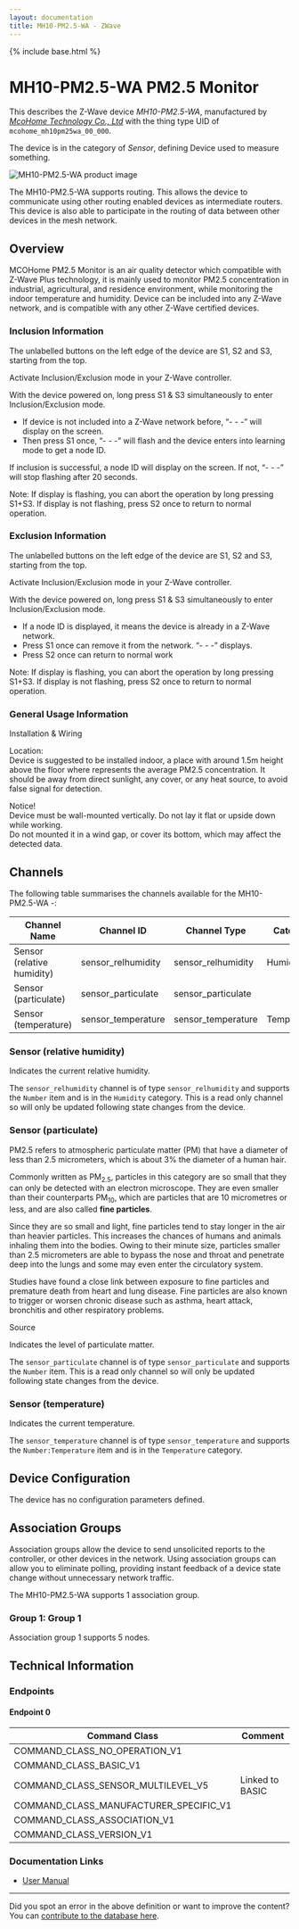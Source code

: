 ```yaml
---
layout: documentation
title: MH10-PM2.5-WA - ZWave
---
```


{% include base.html %}

# MH10-PM2.5-WA PM2.5 Monitor
This describes the Z-Wave device *MH10-PM2.5-WA*, manufactured by *[McoHome Technology Co., Ltd](http://www.mcohome.com/)* with the thing type UID of ```mcohome_mh10pm25wa_00_000```.

The device is in the category of *Sensor*, defining Device used to measure something.

![MH10-PM2.5-WA product image](https://opensmarthouse.org/zwavedatabase/244/image/)


The MH10-PM2.5-WA supports routing. This allows the device to communicate using other routing enabled devices as intermediate routers.  This device is also able to participate in the routing of data between other devices in the mesh network.

## Overview

MCOHome PM2.5 Monitor is an air quality detector which compatible with Z-Wave Plus technology, it is mainly used to monitor PM2.5 concentration in industrial, agricultural, and residence environment, while monitoring the indoor temperature and humidity. Device can be included into any Z-Wave network, and is compatible with any other Z-Wave certified devices.

### Inclusion Information

The unlabelled buttons on the left edge of the device are S1, S2 and S3, starting from the top.

Activate Inclusion/Exclusion mode in your Z-Wave controller.

With the device powered on, long press S1 & S3 simultaneously to enter Inclusion/Exclusion mode.

  * If device is not included into a Z-Wave network before, “\- - -” will display on the screen.
  * Then press S1 once, “\- - -” will flash and the device enters into learning mode to get a node ID.

If inclusion is successful, a node ID will display on the screen. If not, “\- - -” will stop flashing after 20 seconds.

Note: If display is flashing, you can abort the operation by long pressing S1+S3. If display is not flashing, press S2 once to return to normal operation.

### Exclusion Information

The unlabelled buttons on the left edge of the device are S1, S2 and S3, starting from the top.

Activate Inclusion/Exclusion mode in your Z-Wave controller.

With the device powered on, long press S1 & S3 simultaneously to enter Inclusion/Exclusion mode.

  * If a node ID is displayed, it means the device is already in a Z-Wave network.
  * Press S1 once can remove it from the network. “\- - -” displays.
  * Press S2 once can return to normal work

Note: If display is flashing, you can abort the operation by long pressing S1+S3. If display is not flashing, press S2 once to return to normal operation.

### General Usage Information

Installation & Wiring

Location:  
Device is suggested to be installed indoor, a place with around 1.5m height above the floor where represents the average PM2.5 concentration. It should be away from direct sunlight, any cover, or any heat source, to avoid false signal for detection.  
  
Notice!  
Device must be wall-mounted vertically. Do not lay it flat or upside down while working.  
Do not mounted it in a wind gap, or cover its bottom, which may affect the detected data.

## Channels

The following table summarises the channels available for the MH10-PM2.5-WA -:

| Channel Name | Channel ID | Channel Type | Category | Item Type |
|--------------|------------|--------------|----------|-----------|
| Sensor (relative humidity) | sensor_relhumidity | sensor_relhumidity | Humidity | Number | 
| Sensor (particulate) | sensor_particulate | sensor_particulate |  | Number | 
| Sensor (temperature) | sensor_temperature | sensor_temperature | Temperature | Number:Temperature | 

### Sensor (relative humidity)
Indicates the current relative humidity.

The ```sensor_relhumidity``` channel is of type ```sensor_relhumidity``` and supports the ```Number``` item and is in the ```Humidity``` category. This is a read only channel so will only be updated following state changes from the device.

### Sensor (particulate)
PM2.5 refers to atmospheric particulate matter (PM) that have a diameter of less than 2.5 micrometers, which is about 3% the diameter of a human hair.

Commonly written as PM<sub>2.5</sub>, particles in this category are so small that they can only be detected with an electron microscope. They are even smaller than their counterparts PM<sub>10</sub>, which are particles that are 10 micrometres or less, and are also called **fine particles**.

Since they are so small and light, fine particles tend to stay longer in the air than heavier particles. This increases the chances of humans and animals inhaling them into the bodies. Owing to their minute size, particles smaller than 2.5 micrometers are able to bypass the nose and throat and penetrate deep into the lungs and some may even enter the circulatory system.

Studies have found a close link between exposure to fine particles and premature death from heart and lung disease. Fine particles are also known to trigger or worsen chronic disease such as asthma, heart attack, bronchitis and other respiratory problems.

Source

Indicates the level of particulate matter.

The ```sensor_particulate``` channel is of type ```sensor_particulate``` and supports the ```Number``` item. This is a read only channel so will only be updated following state changes from the device.

### Sensor (temperature)
Indicates the current temperature.

The ```sensor_temperature``` channel is of type ```sensor_temperature``` and supports the ```Number:Temperature``` item and is in the ```Temperature``` category.



## Device Configuration

The device has no configuration parameters defined.

## Association Groups

Association groups allow the device to send unsolicited reports to the controller, or other devices in the network. Using association groups can allow you to eliminate polling, providing instant feedback of a device state change without unnecessary network traffic.

The MH10-PM2.5-WA supports 1 association group.

### Group 1: Group 1


Association group 1 supports 5 nodes.

## Technical Information

### Endpoints

#### Endpoint 0

| Command Class | Comment |
|---------------|---------|
| COMMAND_CLASS_NO_OPERATION_V1| |
| COMMAND_CLASS_BASIC_V1| |
| COMMAND_CLASS_SENSOR_MULTILEVEL_V5| Linked to BASIC|
| COMMAND_CLASS_MANUFACTURER_SPECIFIC_V1| |
| COMMAND_CLASS_ASSOCIATION_V1| |
| COMMAND_CLASS_VERSION_V1| |

### Documentation Links

* [User Manual](https://opensmarthouse.org/zwavedatabase/244/MH10-PM2-5-UM.pdf)

---

Did you spot an error in the above definition or want to improve the content?
You can [contribute to the database here](https://opensmarthouse.org/zwavedatabase/244).
